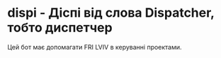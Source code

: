 # dispi - Діспі від слова Dispatcher, тобто диспетчер 
Цей бот має допомагати FRI LVIV в керуванні проектами.